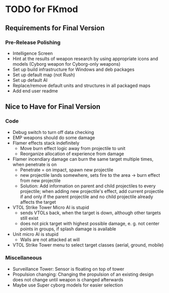 # TODO for FKmod

## Requirements for Final Version
### Pre-Release Polishing
* Intelligence Screen
* Hint at the results of weapon research by using appropriate icons and models (Cyborg weapon for Cyborg-only weapons)
* Set up build infrastructure for Windows and deb packages
* Set up default map (not Rush)
* Set up default AI
* Replace/remove default units and structures in all packaged maps
* Add end user readme

## Nice to Have for Final Version
### Code
* Debug switch to turn off data checking
* EMP weapons should do some damage
* Flamer effects stack indefinitely
	* Move burn effect logic away from projectile to unit
	* Reorganize allocation of experience from damage
* Flamer incendiary damage can burn the same target multiple times, when penetrate is on
	* Penetrate = on impact, spawn new projectile
	* new projectile lands somewhere, sets fire to the area -> burn effect from new projectile
	* Solution: Add information on parent and child projectiles to every projectile; when adding new projectile's effect, add current projectile if and only if the parent projectile and no child projectile already affects the target
* VTOL Strike Tower Micro AI is stupid
	* sends VTOLs back, when the target is down, although other targets still exist
	* does not pick target with highest possible damage, e. g. not center points in groups, if splash damage is available
* Unit micro AI is stupid
	* Walls are not attacked at will
* VTOL Strike Tower menu to select target classes (aerial, ground, mobile)

### Miscellaneous
* Surveillance Tower: Sensor is floating on top of tower
* Propulsion changing: Changing the propulsion of an existing design does not change until weapon is changed afterwards
* Maybe use Super cyborg models for easier selection

